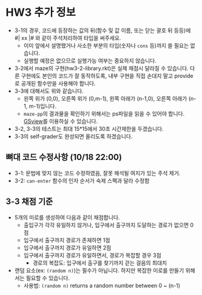 # HW3 추가 정보 #
- 3-1의 경우, 코드에 등장하는 값의 뒤(함수 및 값 이름, 또는 닫는 괄호 뒤 등등)에 #| xx |# 와 같이 주석처리하여 타입을 써주세요.
  + 이미 앞에서 설명했거나 사소한 부분의 타입(숫자나 `cons` 등)까지 쓸 필요는 없습니다.
  + 실행할 예정은 없으므로 실행가능 여부는 중요하지 않습니다.
- 3-2에서 maze의 구현(hw3-2-library.rkt)은 실제 채점시 달라질 수 있습니다. 다른 구현에도 본인의 코드가 잘 동작하도록, 내부 구현을 직접 손대지 말고 provide로 공개된 함수만을 사용해야 합니다.
- 3-3에 대해서도 위와 같습니다.
  + 왼쪽 위가 (0,0), 오른쪽 위가 (0,m-1), 왼쪽 아래가 (n-1,0), 오른쪽 아래가 (n-1, m-1)입니다.
  + `maze-pp`의 결과물을 확인하기 위해서는 ps파일을 읽을 수 있어야 합니다. [GSview](http://pages.cs.wisc.edu/~ghost/gsview/)를 이용하실 수 있습니다.
- 3-2, 3-3의 테스트는 최대 15*15에서 30초 시간제한을 두겠습니다.
- 3-3의 self-grader도 완성되면 올리도록 하겠습니다.

## 뼈대 코드 수정사항 (10/18 22:00) ##
- 3-1: 문법에 맞지 않는 코드 수정하였음, 잘못 해석될 여지가 있는 주석 제거.
- 3-2: `can-enter` 함수의 인자 순서가 숙제 스펙과 달라 수정함

## 3-3 채점 기준 ##

- 5개의 미로를 생성하여 다음과 같이 채점합니다.
  + 출입구가 각각 유일하지 않거나, 입구에서 출구까지 도달하는 경로가 없으면 0점
  + 입구에서 출구까지 경로가 존재하면 1점
  + 입구에서 출구까지 경로가 유일하면 2점
  + 입구에서 출구까지 경로가 유일하면서, 경로가 복잡할 경우 3점
    * 경로의 복잡도: 입구에서 출구를 찾기까지 걷는 걸음의 최대치
- 랜덤 요소(ex: `(random n)`)는 필수가 아닙니다. 하지만 복잡한 미로를 만들기 위해서는 필요할 수 있습니다.
  + 사용법: `(random n)` returns a random number between 0 ~ (n-1)
 

